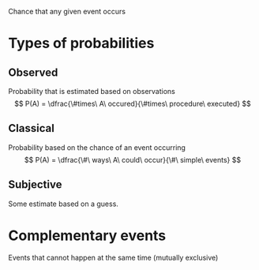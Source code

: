 Chance that any given event occurs
# Types of probabilities
## Observed
Probability that is estimated based on observations
$$
P(A) = \dfrac{\#times\ A\ occured}{\#times\ procedure\ executed}
$$
## Classical
Probability based on the chance of an event occurring
$$
P(A) = \dfrac{\#\ ways\ A\ could\ occur}{\#\ simple\ events}
$$
## Subjective
Some estimate based on a guess.

# Complementary events
Events that cannot happen at the same time (mutually exclusive)
